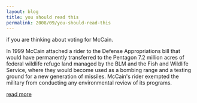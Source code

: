 ```yaml
---
layout: blog
title: you should read this
permalink: 2008/09/you-should-read-this
---
```


<p>if you are thinking about voting for McCain.</p>
<p>In 1999 McCain attached a rider to the Defense Appropriations bill that would have permanently transferred to the Pentagon 7.2 million acres of federal wildlife refuge land managed by the BLM and the Fish and Wildlife Service, where they would become used as a bombing range and a testing ground for a new generation of missiles. McCain's rider exempted the military from conducting any environmental review of its programs.</p>
<p><a href="http://www.informationclearinghouse.info/article20689.htm" target="_blank">read more</a></p>
